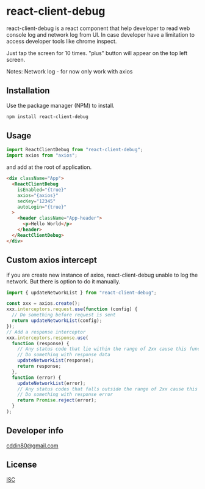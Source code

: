 # react-client-debug

react-client-debug is a react component that help developer to read web console log and network log from UI. In case developer have a limitation to access developer tools like chrome inspect.

Just tap the screen for 10 times. "plus" button will appear on the top left screen.

Notes:
Network log - for now only work with axios

## Installation

Use the package manager (NPM) to install.

```bash
npm install react-client-debug
```

## Usage

```javascript
import ReactClientDebug from "react-client-debug";
import axios from "axios";
```

and add at the root of application.

```html
<div className="App">
  <ReactClientDebug
    isEnabled="{true}"
    axios="{axios}"
    secKey="12345"
    autoLogin="{true}"
  >
    <header className="App-header">
      <p>Hello World</p>
    </header>
  </ReactClientDebug>
</div>
```

## Custom axios intercept

if you are create new instance of axios, react-client-debug unable to log the network. But there is option to do it manually.

```javascript
import { updateNetworkList } from "react-client-debug";

const xxx = axios.create();
xxx.interceptors.request.use(function (config) {
  // Do something before request is sent
  return updateNetworkList(config);
});
// Add a response interceptor
xxx.interceptors.response.use(
  function (response) {
    // Any status code that lie within the range of 2xx cause this function to trigger
    // Do something with response data
    updateNetworkList(response);
    return response;
  },
  function (error) {
    updateNetworkList(error);
    // Any status codes that falls outside the range of 2xx cause this function to trigger
    // Do something with response error
    return Promise.reject(error);
  }
);
```

## Developer info

[cddin80@gmail.com](mailto:cddin80@gmail.com)

## License

[ISC](https://opensource.org/licenses/ISC)
